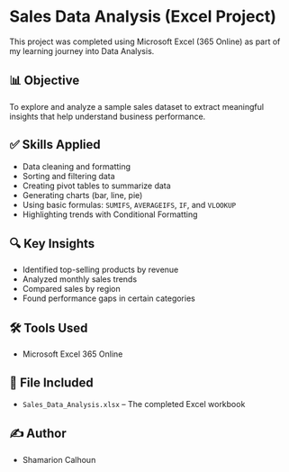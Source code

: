 # Sales Data Analysis (Excel Project)

This project was completed using Microsoft Excel (365 Online) as part of my learning journey into Data Analysis.

## 📊 Objective
To explore and analyze a sample sales dataset to extract meaningful insights that help understand business performance.

## ✅ Skills Applied
- Data cleaning and formatting
- Sorting and filtering data
- Creating pivot tables to summarize data
- Generating charts (bar, line, pie)
- Using basic formulas: `SUMIFS`, `AVERAGEIFS`, `IF`, and `VLOOKUP`
- Highlighting trends with Conditional Formatting

## 🔍 Key Insights
- Identified top-selling products by revenue
- Analyzed monthly sales trends
- Compared sales by region
- Found performance gaps in certain categories

## 🛠 Tools Used
- Microsoft Excel 365 Online

## 📁 File Included
- `Sales_Data_Analysis.xlsx` – The completed Excel workbook

## ✍️ Author
- Shamarion Calhoun 
